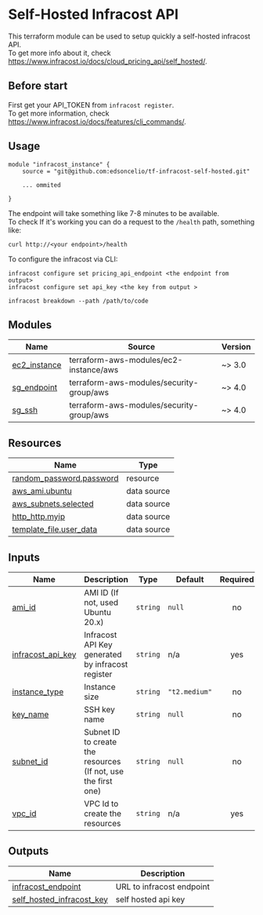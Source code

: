 # Self-Hosted Infracost API

This terraform module can be used to setup quickly a self-hosted infracost API.   
To get more info about it, check https://www.infracost.io/docs/cloud_pricing_api/self_hosted/.


## Before start
First get your API_TOKEN from `infracost register`.   
To get more information, check https://www.infracost.io/docs/features/cli_commands/.

## Usage
```hcl
module "infracost_instance" {
    source = "git@github.com:edsoncelio/tf-infracost-self-hosted.git"

    ... ommited

}
```
The endpoint will take something like 7-8 minutes to be available.   
To check If it's working you can do a request to the `/health` path, something like:
```
curl http://<your endpoint>/health
```

To configure the infracost via CLI:
```shell
infracost configure set pricing_api_endpoint <the endpoint from output>
infracost configure set api_key <the key from output >

infracost breakdown --path /path/to/code
```

## Modules

| Name | Source | Version |
|------|--------|---------|
| <a name="module_ec2_instance"></a> [ec2\_instance](#module\_ec2\_instance) | terraform-aws-modules/ec2-instance/aws | ~> 3.0 |
| <a name="module_sg_endpoint"></a> [sg\_endpoint](#module\_sg\_endpoint) | terraform-aws-modules/security-group/aws | ~> 4.0 |
| <a name="module_sg_ssh"></a> [sg\_ssh](#module\_sg\_ssh) | terraform-aws-modules/security-group/aws | ~> 4.0 |

## Resources

| Name | Type |
|------|------|
| [random_password.password](https://registry.terraform.io/providers/hashicorp/random/latest/docs/resources/password) | resource |
| [aws_ami.ubuntu](https://registry.terraform.io/providers/hashicorp/aws/latest/docs/data-sources/ami) | data source |
| [aws_subnets.selected](https://registry.terraform.io/providers/hashicorp/aws/latest/docs/data-sources/subnets) | data source |
| [http_http.myip](https://registry.terraform.io/providers/hashicorp/http/latest/docs/data-sources/http) | data source |
| [template_file.user_data](https://registry.terraform.io/providers/hashicorp/template/latest/docs/data-sources/file) | data source |

## Inputs

| Name | Description | Type | Default | Required |
|------|-------------|------|---------|:--------:|
| <a name="input_ami_id"></a> [ami\_id](#input\_ami\_id) | AMI ID (If not, used Ubuntu 20.x) | `string` | `null` | no |
| <a name="input_infracost_api_key"></a> [infracost\_api\_key](#input\_infracost\_api\_key) | Infracost API Key generated by infracost register | `string` | n/a | yes |
| <a name="input_instance_type"></a> [instance\_type](#input\_instance\_type) | Instance size | `string` | `"t2.medium"` | no |
| <a name="input_key_name"></a> [key\_name](#input\_key\_name) | SSH key name | `string` | `null` | no |
| <a name="input_subnet_id"></a> [subnet\_id](#input\_subnet\_id) | Subnet ID to create the resources (If not, use the first one) | `string` | `null` | no |
| <a name="input_vpc_id"></a> [vpc\_id](#input\_vpc\_id) | VPC Id to create the resources | `string` | n/a | yes |

## Outputs

| Name | Description |
|------|-------------|
| <a name="output_infracost_endpoint"></a> [infracost\_endpoint](#output\_infracost\_endpoint) | URL to infracost endpoint |
| <a name="output_self_hosted_infracost_key"></a> [self\_hosted\_infracost\_key](#output\_self\_hosted\_infracost\_key) | self hosted api key |
